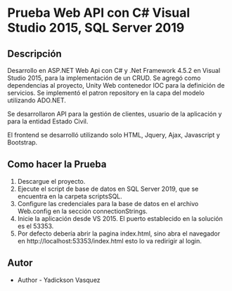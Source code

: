 # Prueba Web API con C# Visual Studio 2015, SQL Server 2019

## Descripción
Desarrollo en ASP.NET Web Api con C# y .Net Framework 4.5.2 en Visual Studio 2015, para la implementación de un CRUD.
Se agregó como dependencias al proyecto, Unity Web contenedor IOC para la definición de servicios.
Se implementó el patron repository en la capa del modelo utilizando ADO.NET.

Se desarrollaron API para la gestión de clientes, usuario de la aplicación y para la entidad Estado Civil.

El frontend se desarrolló utilizando solo HTML, Jquery, Ajax, Javascript y Bootstrap.

## Como hacer la Prueba
1. Descargue el proyecto.
2. Ejecute el script de base de datos en SQL Server 2019, que se encuentra en la carpeta scriptsSQL.
3. Configure las credenciales para la base de datos en el archivo Web.config en la sección connectionStrings.
4. Inicie la aplicación desde VS 2015. El puerto establecido en la solución es el 53353.
5. Por defecto debería abrir la pagina index.html, sino abra el navegador en http://localhost:53353/index.html esto lo va redirigir al login.

## Autor

- Author - Yadickson Vasquez






